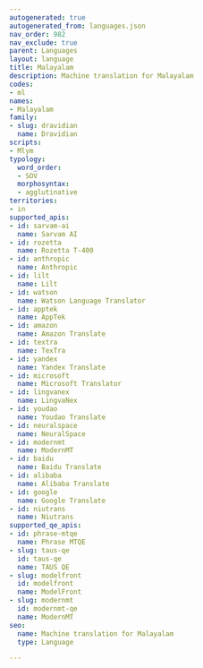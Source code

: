 ```yaml
---
autogenerated: true
autogenerated_from: languages.json
nav_order: 982
nav_exclude: true
parent: Languages
layout: language
title: Malayalam
description: Machine translation for Malayalam
codes:
- ml
names:
- Malayalam
family:
- slug: dravidian
  name: Dravidian
scripts:
- Mlym
typology:
  word_order:
  - SOV
  morphosyntax:
  - agglutinative
territories:
- in
supported_apis:
- id: sarvam-ai
  name: Sarvam AI
- id: rozetta
  name: Rozetta T-400
- id: anthropic
  name: Anthropic
- id: lilt
  name: Lilt
- id: watson
  name: Watson Language Translator
- id: apptek
  name: AppTek
- id: amazon
  name: Amazon Translate
- id: textra
  name: TexTra
- id: yandex
  name: Yandex Translate
- id: microsoft
  name: Microsoft Translator
- id: lingvanex
  name: LingvaNex
- id: youdao
  name: Youdao Translate
- id: neuralspace
  name: NeuralSpace
- id: modernmt
  name: ModernMT
- id: baidu
  name: Baidu Translate
- id: alibaba
  name: Alibaba Translate
- id: google
  name: Google Translate
- id: niutrans
  name: Niutrans
supported_qe_apis:
- id: phrase-mtqe
  name: Phrase MTQE
- slug: taus-qe
  id: taus-qe
  name: TAUS QE
- slug: modelfront
  id: modelfront
  name: ModelFront
- slug: modernmt
  id: modernmt-qe
  name: ModernMT
seo:
  name: Machine translation for Malayalam
  type: Language

---
```


